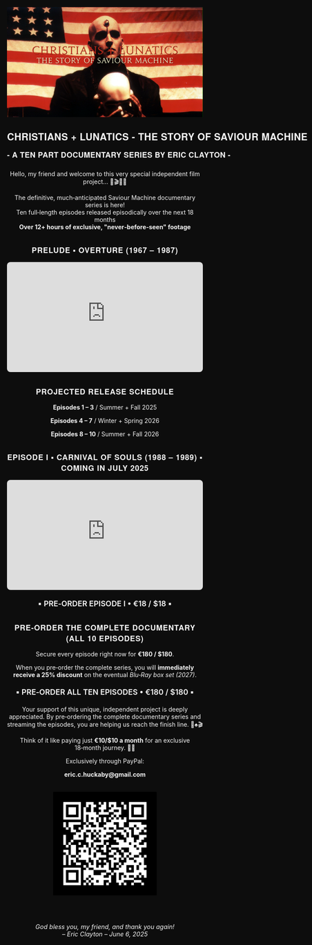 <!DOCTYPE html>
<html lang="en">
<head>
  <meta charset="UTF-8">
  <meta name="viewport" content="width=device-width, initial-scale=1.0">
  <title>CHRISTIANS + LUNATICS – The Story Of Saviour Machine</title>
  <style>
    @font-face {
      font-family: 'Jupiter Pro';
      src: url('JupiterPro-Regular.woff') format('woff');
      font-weight: 400 700;
      font-style: normal;
      font-display: swap;
    }
    html {
      background: #0d0d0d;
      color: #f5f5f5;
      font-family: 'Helvetica Neue', Helvetica, Arial, sans-serif;
      line-height: 1.55;
      text-align: center; /* NEW: center all text */
    }
    h1, h2, h3, h4 {
      font-family: 'Jupiter Pro', 'Helvetica Neue', Helvetica, Arial, sans-serif;
      text-transform: uppercase;
      letter-spacing: .05em;
      font-weight: 600;
    }
    h1 { font-size: 1.4rem; margin-top: 1rem; white-space: nowrap; letter-spacing: .02em; line-height: 1.2; }
    h2 { font-size: 1.1rem; margin: 2rem 0 1rem; }
    a { color: #b80000; text-decoration: none; }
    a:hover { text-decoration: underline; }
    .container { width: 90%; max-width: 760px; margin: 0 auto; }
    .center-image { display: block; margin: 2rem auto; max-width: 100%; height: auto; }
    .intro { display:none; } /* hide old intro */
    .subhead { font-family: 'Jupiter Pro', 'Helvetica Neue', Helvetica, Arial, sans-serif; font-size: 1.1rem; font-weight: 600; letter-spacing: .02em; white-space: nowrap; margin-top: 0.4rem; margin-bottom: 1.5rem; }
    ul {
      margin-left: 0;          /* center align list */
      list-style-position: inside;
      padding-left: 0;
    }
    .order-line { margin: 1.3rem 0; font-size: 1.1rem; font-weight: 600; }
    .video-wrapper {
      position: relative;
      padding-bottom: 56.25%;
      height: 0;
      overflow: hidden;
      border-radius: 8px;
      margin: 1rem 0;
    }
    .video-wrapper iframe {
      position: absolute;
      top: 0;
      left: 0;
      width: 100%;
      height: 100%;
      border: 0;
    }
    footer { margin-top: 4rem; font-style: italic; font-size: .9rem; }
  </style>
</head>
<body>
  <header class="container">
    <img src="Banner-V1.png" alt="Christians & Lunatics Banner" class="center-image" />
    <h1>CHRISTIANS + LUNATICS - The Story Of Saviour Machine</h1>
    <h2 class="subhead">- A Ten Part Documentary Series By Eric Clayton -</h2>
  </header>
  <main class="container">
    <section class="section">
      <p>Hello, my friend and welcome to this very special independent film project... 🤘🎬😎🙏</p>
      <p>The definitive, much‑anticipated Saviour Machine documentary series is here!<br>Ten full‑length episodes released episodically over the next 18 months<br><strong>Over 12+ hours of exclusive, "never‑before‑seen" footage</strong></p>
    </section>
    <section class="section">
      <h2>Prelude ▪︎ Overture (1967 – 1987)</h2>
      <p class="intro">Enjoy the free introduction to our story right here:</p>
      <div class="video-wrapper"><iframe src="https://media.christians-and-lunatics.com/embed?m=qurUgKmOd" allowfullscreen loading="lazy"></iframe></div>
    </section>
    <section class="section">
      <h2>Projected Release Schedule</h2>
      <p><strong>Episodes 1 – 3</strong> / Summer + Fall 2025</p>
      <p><strong>Episodes 4 – 7</strong> / Winter + Spring 2026</p>
      <p><strong>Episodes 8 – 10</strong> / Summer + Fall 2026</p>
    </section>
    <section class="section">
      <h2>Episode I ▪︎ Carnival Of Souls (1988 – 1989) ▪︎ Coming in July 2025</h2>
      <div class="video-wrapper"><iframe src="https://media.christians-and-lunatics.com/embed?m=TgNpNd1jE" allowfullscreen loading="lazy"></iframe></div>
      <p class="order-line">▪︎ PRE‑ORDER EPISODE I • €18 / $18 ▪︎</p>
    </section>
    <section class="section">
      <h2>Pre‑Order The Complete Documentary (All 10 Episodes)</h2>
      <p>Secure every episode right now for <strong>€180 / $180</strong>.</p>
      <p>When you pre‑order the complete series, you will <strong>immediately receive a 25% discount</strong> on the eventual <em>Blu‑Ray box set (2027)</em>.</p>
      <p class="order-line">▪︎ PRE‑ORDER ALL TEN EPISODES • €180 / $180 ▪︎</p>
    </section>
    <section class="section">
      <p>Your support of this unique, independent project is deeply appreciated. By pre‑ordering the complete documentary series and streaming the episodes, you are helping us reach the finish line. 🙏♠️🎬</p>
      <p>Think of it like paying just <strong>€10/$10 a month</strong> for an exclusive 18‑month journey. 🤘😎</p>
    </section>
    <section class="section">
      <p>Exclusively through PayPal:</p>
      <p><strong>eric.c.huckaby@gmail.com</strong></p>
      <img src="EricPPQR.png" alt="Pay via PayPal QR Code" class="center-image" style="max-width:260px;" />
    </section>
    <footer>
      God bless you, my friend, and thank you again!<br>– Eric Clayton – June 6, 2025
    </footer>
  </main>
</body>
</html>
